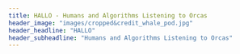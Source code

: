 ```yaml
---
title: HALLO - Humans and Algorithms Listening to Orcas
header_image: "images/cropped&credit_whale_pod.jpg"
header_headline: "HALLO"
header_subheadline: "Humans and Algorithms Listening to Orcas"
---
```

